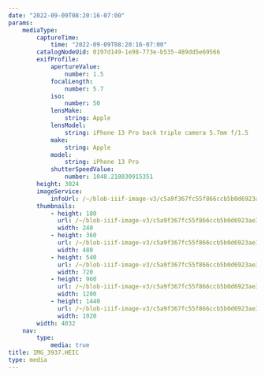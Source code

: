 ```yaml
---
date: "2022-09-09T08:20:16-07:00"
params:
    mediaType:
        captureTime:
            time: "2022-09-09T08:20:16-07:00"
        catalogNodeUid: 0197d149-1e98-773e-b535-489dd5e69566
        exifProfile:
            apertureValue:
                number: 1.5
            focalLength:
                number: 5.7
            iso:
                number: 50
            lensMake:
                string: Apple
            lensModel:
                string: iPhone 13 Pro back triple camera 5.7mm f/1.5
            make:
                string: Apple
            model:
                string: iPhone 13 Pro
            shutterSpeedValue:
                number: 1048.218030915351
        height: 3024
        imageService:
            infoUrl: /~/blob-iiif-image-v3/c5a9f367fc55f866ccb5b0d6923ae3d44f61a16a2471c88c77c4898d5f654fb8/info.json
        thumbnails:
            - height: 180
              url: /~/blob-iiif-image-v3/c5a9f367fc55f866ccb5b0d6923ae3d44f61a16a2471c88c77c4898d5f654fb8/full/240%2C180/0/default.jpg
              width: 240
            - height: 360
              url: /~/blob-iiif-image-v3/c5a9f367fc55f866ccb5b0d6923ae3d44f61a16a2471c88c77c4898d5f654fb8/full/480%2C360/0/default.jpg
              width: 480
            - height: 540
              url: /~/blob-iiif-image-v3/c5a9f367fc55f866ccb5b0d6923ae3d44f61a16a2471c88c77c4898d5f654fb8/full/720%2C540/0/default.jpg
              width: 720
            - height: 960
              url: /~/blob-iiif-image-v3/c5a9f367fc55f866ccb5b0d6923ae3d44f61a16a2471c88c77c4898d5f654fb8/full/1280%2C960/0/default.jpg
              width: 1280
            - height: 1440
              url: /~/blob-iiif-image-v3/c5a9f367fc55f866ccb5b0d6923ae3d44f61a16a2471c88c77c4898d5f654fb8/full/1920%2C1440/0/default.jpg
              width: 1920
        width: 4032
    nav:
        type:
            media: true
title: IMG_3937.HEIC
type: media
---
```

